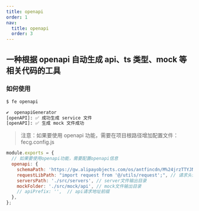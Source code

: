 ```yaml
---
title: openapi
order: 1
nav:
  title: openapi
  order: 3
---
```


## 一种根据 openapi 自动生成 api、ts 类型、mock 等相关代码的工具

### 如何使用

```bash
$ fe openapi

✔  openapiGenerator
[openAPI]: ✅ 成功生成 service 文件
[openAPI]: ✅ 生成 mock 文件成功
```

> 注意：如果要使用 openapi 功能，需要在项目根路径增加配置文件：fecg.config.js

```js
module.exports = {
  // 如果要使用openapi功能，需要配置openapi信息
  openapi: {
    schemaPath: 'https://gw.alipayobjects.com/os/antfincdn/M%24jrzTTYJN/oneapi.json', // schema 地址
    requestLibPath: "import request from '@/utils/request';", // 请求头设置
    serversPath: './src/servers', // server文件输出目录
    mockFolder: './src/mock/api', // mock文件输出目录
    // apiPrefix: '',  // api请求地址前缀
  },
};
```
